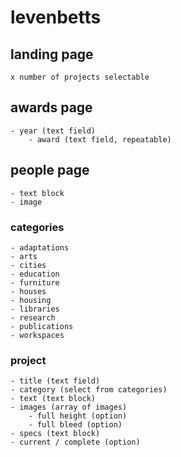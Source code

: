 # levenbetts

## landing page
    x number of projects selectable

## awards page
    - year (text field)
        - award (text field, repeatable)

## people page
    - text block
    - image

### categories
    - adaptations
    - arts
    - cities
    - education
    - furniture
    - houses
    - housing
    - libraries
    - research
    - publications
    - workspaces

### project
    - title (text field)
    - category (select from categories)
    - text (text block)
    - images (array of images)
        - full height (option)
        - full bleed (option)
    - specs (text block)
    - current / complete (option)


    


